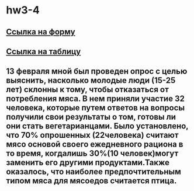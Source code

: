# hw3-4
## [Ссылка на форму](https://docs.google.com/forms/d/1LHk1E3ZqOQxbpQI3Dj12crAsDk1A3VQF12r4PMQ0Ckw/edit)
## [Ссылка на таблицу](https://docs.google.com/spreadsheets/d/1nJVXw2r1o2ECOE5w111HAsE0jST8C3fAuHdCY6XVE9I/edit#gid=1187565634&fvid=994222013)
## 13 февраля мной был проведен опрос с целью выяснить, насколько молодые люди (15-25 лет) склонны к тому, чтобы отказаться от потребления мяса. В нем приняли участие 32 человека, которые путем ответов на вопросы получили свои результаты о том, готовы ли они стать вегетарианцами. Было установлено, что 70% опрошенных (22человека) считают мясо основой своего ежедневного рациона в то время, когдалишь 30%(10 человек)могут заменить его другими продуктами.Также оказалось, что наиболее предпочтительным типом мяса для мясоедов считается птица.
